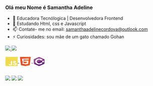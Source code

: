 ### Olá meu Nome é Samantha Adeline


- 🔭 Educadora Tecnólogica |  Desenvolvedora Frontend 
- 🌱  Estudando Html, css e Javascript
- 📫  Contate- me no email: samanthaadelinecordova@outlook.com
- ⚡  Curiosidades: sou mãe de um gato chamado Gohan

 <div>
  <a href="https://github.com/TeacherSamanthaSilva">
  <img height="180em" src="https://github-readme-stats.vercel.app/api?username=TeacherSamanthaSilva&show_icons=true&theme=tokyonight&include_all_commits=true&count_private=true"/>
  <img height="180em" src="https://github-readme-stats.vercel.app/api/top-langs/?username=TeacherSamanthaSilva&layout=compact&langs_count=7&theme=tokyonight"/>
</div>
  
  <div style="display: inline_block"><br>
  <img align="center" alt="Rafa-Js" height="30" width="40" src="https://raw.githubusercontent.com/devicons/devicon/master/icons/javascript/javascript-plain.svg">
  
  <img align="center" alt="Rafa-HTML" height="30" width="40" src="https://raw.githubusercontent.com/devicons/devicon/master/icons/html5/html5-original.svg">
  
  <img align="center" alt="Rafa-Csharp" height="30" width="40" src="https://raw.githubusercontent.com/devicons/devicon/master/icons/csharp/csharp-original.svg">
  
  
  ##

<div> 
  <a href="https://www.instagram.com/samanthaadelinecordovas/" target="_blank"><img src="https://img.shields.io/badge/-Instagram-%23E4405F?style=for-the-badge&logo=instagram&logoColor=white" target="_blank"></a>
  <a href = "mailto:dan.giampi@gmail.com"><img src="https://img.shields.io/badge/-Gmail-%23333?style=for-the-badge&logo=gmail&logoColor=white" target="_blank"></a>
  <a href="https://www.linkedin.com/in/samanthaadeline//" target="_blank"><img src="https://img.shields.io/badge/-LinkedIn-%230077B5?style=for-the-badge&logo=linkedin&logoColor=white" target="_blank"></a> 
  </div>
